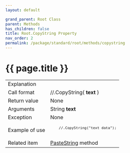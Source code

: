 ```yaml
---
layout: default

grand_parent: Root Class
parent: Methods
has_children: false
title: Root.CopyString Property
nav_order: 2
permalink: /package/standard/root/methods/copystring
---
```

# {{ page.title }}

<table>
  <tr>
    <td>Explanation</td>
    <td colspan="2"></td>
  </tr>
  <tr>
    <td>Call format</td>
    <td colspan="2">//.CopyString( <b>text</b> )</td>
  </tr>
  <tr>
    <td>Return value</td>
    <td colspan="2">None</td>
  </tr>  
  <tr>
    <td>Arguments</td>
    <td>String <b>text</b></td>
    <td></td>
  </tr>
  <tr>
    <td>Exception</td>
    <td colspan="2">None</td>
  </tr>
  <tr>
    <td>Example of use</td>
    <td colspan="2">
    <code><pre>
    //.CopyString("text data");
    </pre></code></td>
  </tr>
  <tr>
    <td>Related item</td>
    <td colspan="2"><a href="/package/standard/root/methods/pastestring">PasteString</a> method</td>
  </tr>
</table>



